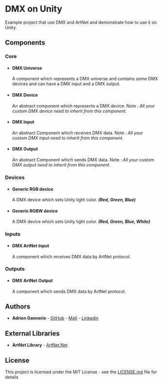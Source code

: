 
# DMX on Unity

Example project that use DMX and ArtNet and demonstrate how to use it on Unity.

## Components

### Core
* #### DMX Universe

	A component which represents a DMX universe and contains some DMX devices and can have a DMX input and a DMX output.

* #### DMX Device

	An abstract component which represents a DMX device.
Note : *All your custom DMX device need to inherit from this component.*

* #### DMX Input

	An abstract Component which receives DMX data.
Note : *All your custom DMX input need to inherit from this component.*

* #### DMX Output

	An abstract Component which sends DMX data.
Note : *All your custom DMX output need to inherit from this component.*

### Devices
* #### Generic RGB device

	A DMX device which sets Unity light color. ***(Red, Green, Blue)***

* #### Generic RGBW device

	A DMX device which sets Unity light color. ***(Red, Green, Blue, White)***

### Inputs

* #### DMX ArtNet Input

	A component which receives DMX data by ArtNet protocol.

### Outputs

* #### DMX ArtNet Output

	A component which sends DMX data by ArtNet protocol.

## Authors

* **Adrien Gannerie** - [GitHub](https://github.com/AdrienGannerie) - [Malt](https://www.malt.fr/profile/adriengannerie?q=Adrien%20Gannerie&as=t&searchid=5dce7d3e767eb30009cea73f)  - [Linkedin](https://www.linkedin.com/in/adrien-gannerie/)

## External Libraries

* **ArtNet Library** - [ArtNet.Net](https://github.com/MikeCodesDotNET/ArtNet.Net)

## License

This project is licensed under the MIT License - see the [LICENSE.md](LICENSE.md) file for details
